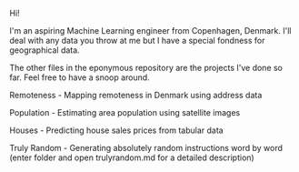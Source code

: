 Hi!

I'm an aspiring Machine Learning engineer from Copenhagen, Denmark. I'll deal with any data you throw at me but I have a special fondness for geographical data.

The other files in the eponymous repository are the projects I've done so far. Feel free to have a snoop around.


Remoteness - Mapping remoteness in Denmark using address data

Population - Estimating area population using satellite images

Houses - Predicting house sales prices from tabular data

Truly Random - Generating absolutely random instructions word by word (enter folder and open trulyrandom.md for a detailed description)

